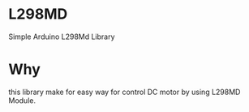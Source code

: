 # L298MD
Simple Arduino L298Md Library 

# Why 
this library make for easy way for control DC motor by using L298MD Module.

